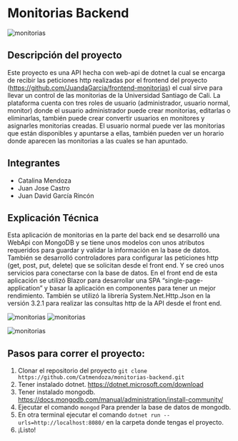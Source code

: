 # Monitorias Backend
![monitorias](https://firebasestorage.googleapis.com/v0/b/files-f91c4.appspot.com/o/Mockup2.jpg?alt=media&token=cd7dff57-c44c-446d-9666-2bfefcf63bc5)

## Descripción del proyecto
Este proyecto es una API hecha con web-api de dotnet la cual se encarga de recibir las peticiones http realizadas por el frontend del proyecto (https://github.com/JuandaGarcia/frontend-monitorias) el cual sirve para llevar un control de las monitorias de la Universidad Santiago de Cali. La plataforma cuenta con tres roles de usuario (administrador, usuario normal, monitor) donde el usuario administrador puede crear monitorias, editarlas o eliminarlas, también puede crear convertir usuarios en monitores y asignarles monitorias creadas. El usuario normal puede ver las monitorias que están disponibles y apuntarse a ellas, también pueden ver un horario donde aparecen las monitorias a las cuales se han apuntado.

## Integrantes
- Catalina Mendoza
- Juan Jose Castro
- Juan David García Rincón

## Explicación Técnica
Esta aplicación de monitorias en la parte del back end se desarrolló una WebApi con MongoDB y se tiene unos modelos con unos atributos requeridos para guardar y validar la información en la base de datos. También se desarrolló controladores para configurar las peticiones http (get, post, put, delete) que se solicitan desde el front end. Y se creó unos servicios para conectarse con la base de datos. 
En el front end de esta aplicación se utilizó Blazor para desarrollar una SPA “single-page-application” y basar la aplicación en componentes para tener un mejor rendimiento. También se utilizó la librería System.Net.Http.Json en la versión 3.2.1 para realizar las consultas http de la API desde el front end.

![monitorias](https://firebasestorage.googleapis.com/v0/b/files-f91c4.appspot.com/o/Frame%206.png?alt=media&token=fe82f14a-75a3-4ad5-ab12-e08a9907342c)
![monitorias](https://firebasestorage.googleapis.com/v0/b/files-f91c4.appspot.com/o/WhatsApp%20Image%202020-11-27%20at%2012.04.27%20AM.jpeg?alt=media&token=ecea5a1f-bec6-4b85-85eb-9126810d47c4)


![monitorias](https://firebasestorage.googleapis.com/v0/b/files-f91c4.appspot.com/o/WhatsApp%20Image%202020-11-26%20at%2011.46.43%20PM.jpeg?alt=media&token=a41ec26e-886c-4a6e-9854-3b9ecab72150)

## Pasos para correr el proyecto:
1. Clonar el repositorio del proyecto ```git clone https://github.com/Catmendoza/monitorias-backend.git```
2. Tener instalado dotnet. https://dotnet.microsoft.com/download
3. Tener instalado mongodb. https://docs.mongodb.com/manual/administration/install-community/
4. Ejecutar el comando ```mongod``` Para prender la base de datos de mongodb.
5. En otra terminal ejecutar el comando ```dotnet run --urls=http://localhost:8080/``` en la carpeta donde tengas el proyecto.
6. ¡Listo!
